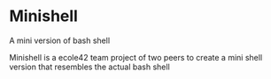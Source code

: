 # Minishell
A mini version of bash shell

Minishell is a ecole42 team project of two peers to create a mini shell version that resembles the actual bash shell 
